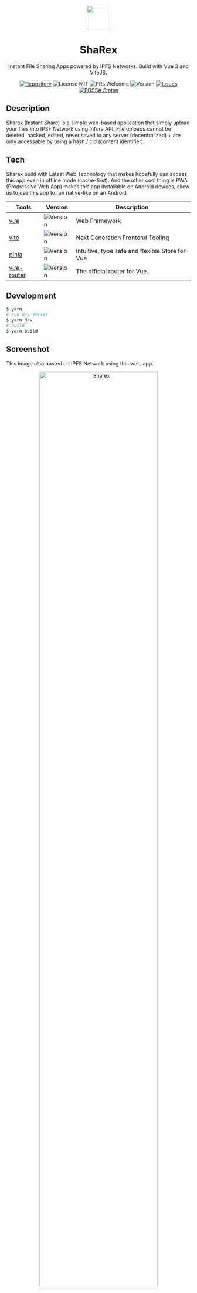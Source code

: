 <p align="center" style="text-align:center;">
    <img src="https://cloudflare-ipfs.com/ipfs/bafkreiagxtv2bwwbfvnqa4vuwyxwkko3ibgvwuowncvcy6yrg7nh57bzfm" width="64px" />
</p>
<h1 align="center">ShaRex</h1>
<p align="center">Instant File Sharing Apps powered by IPFS Networks. Build with Vue 3 and ViteJS.</p>

<div align="center">

[![Repository](https://img.shields.io/badge/github-insta--share-green?logo=github&style=flat)](https://github.com/nyancodeid/insta-share)
![License MIT](https://img.shields.io/github/license/nyancodeid/insta-share)
![PRs Welcome](https://img.shields.io/badge/PRs-welcome-brightgreen)
![Version](https://img.shields.io/badge/version-v1.4.0-brightgreen)
[![Issues](https://img.shields.io/github/issues/nyancodeid/insta-share)](https://github.com/nyancodeid/insta-share/issues)
[![FOSSA Status](https://app.fossa.com/api/projects/git%2Bgithub.com%2Fnyancodeid%2Finsta-share.svg?type=shield)](https://app.fossa.com/projects/git%2Bgithub.com%2Fnyancodeid%2Finsta-share?ref=badge_shield)

</div>

## Description
Sharex (Instant Share) is a simple web-based application that simply upload your files into IPSF Network using Infura API. File uploads cannot be deleted, hacked, edited, never saved to any server (decentralized) + are only accessable by using a hash / cid (content identifier).

## Tech
Sharex build with Latest Web Technology that makes hopefully can access this app even in offline mode (cache-first). And the other cool thing is PWA (Progressive Web App) makes this app installable on Android devices, allow us to use this app to run native-like on an Android.

| Tools                                   | Version                                                           | Description                                     |
| --------------------------------------- | ----------------------------------------------------------------- | ----------------------------------------------- |
| [vue](https://v3.vuejs.org/)            | ![Version](https://img.shields.io/badge/version-v3.2.4-blue)      | Web Framework                                   |
| [vite](https://vitejs.dev/)             | ![Version](https://img.shields.io/badge/version-v2.5.0-blue)      | Next Generation Frontend Tooling                |
| [pinia](https://pinia.esm.dev/)         | ![Version](https://img.shields.io/badge/version-v2.0.0.rc.6-blue) | Intuitive, type safe and flexible Store for Vue |
| [vue-router](https://router.vuejs.org/) | ![Version](https://img.shields.io/badge/version-v4.0.8-blue)      | The official router for Vue.                    |

## Development
```bash
$ yarn
# run dev server
$ yarn dev
# build 
$ yarn build
```

## Screenshot
This image also hosted on IPFS Network using this web-app.

<p align="center">
    <img alt="Sharex" src="https://cloudflare-ipfs.com/ipfs/bafkreic7tt7j2upgds3kgs6wldu6ryzer3hrxs5sp2rur4f6zgqzr4ndsy" style="width: 80%" />
    <img alt="Sharex" src="https://cloudflare-ipfs.com/ipfs/bafkreifdzvh24hddxqxodt336vyt75tlxlmodbyisqvy2xreqfk3nruk6m" style="width: 80%" />
</p>

## Acknowledgements

We would like to express our sincere gratitude to [insta-share](https://github.com/nyancodeid/insta-share) for providing us with their amazing front-end template. It has been an incredible foundation for us to continue developing our dapp, with a focus on rich privacy features and folder upload capabilities.

The expertise and hard work of the insta-share team have undoubtedly played a pivotal role in the development of our project. We are indebted to their contributions, which have helped us to achieve significant milestones in our journey.

Once again, we extend our heartfelt appreciation to the insta-share team for their invaluable support and for sharing their expertise with us.